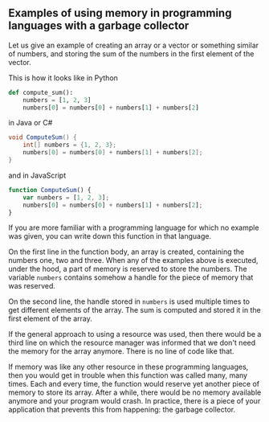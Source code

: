Examples of using memory in programming languages with a garbage collector
--------------------------------------------------------------------------

Let us give an example of creating an
array or a vector or something similar of numbers, and storing the sum of
the numbers in the first element of the vector.

This is how it looks like in Python

```python
def compute_sum():
	numbers = [1, 2, 3]
	numbers[0] = numbers[0] + numbers[1] + numbers[2]
```

in Java or C#

```java
void ComputeSum() {
	int[] numbers = {1, 2, 3};
	numbers[0] = numbers[0] + numbers[1] + numbers[2];
}
```

and in JavaScript

```javascript
function ComputeSum() {
	var numbers = [1, 2, 3];
	numbers[0] = numbers[0] + numbers[1] + numbers[2];
}
```

If you are more familiar with a programming language for which no example was
given, you can write down this function in that language.

On the first line in the function body, an array is created, containing the 
numbers one, two and three. 
When any of the examples above is executed, under the hood, a part
of memory is reserved to store the numbers. The variable `numbers` contains
somehow a handle for the piece of memory that was reserved.

On the second line, the handle stored in `numbers` is used multiple times to
get different elements of the array. 
The sum is computed and stored it in the first element of the array.

If the general approach to using a resource was used, then there would be a
third line on which the resource manager was informed that we don't need the
memory for the array anymore. There is no line of code like that.

If memory was like any other resource in these programming languages, then you
would get in trouble when this function was called many, many times. Each and
every time, the function would reserve yet another piece of memory to store
its array. After a while, there would be no memory available anymore and your
program would crash. In practice, there is a piece of your application that
prevents this from happening: the garbage collector.
